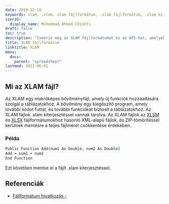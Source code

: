 ```yaml
---
date: 2019-12-10
keywords: xlam, .xlam, xlam fájlformátum, .xlam fájlformátum, .xlam kiterjesztésű
szerző:
  display_name: Muhammad Ahmad Chishti
draft: false
toc: true
description: "Ismerje meg az XLAM fájlformátumot és az API-kat, amelyek XLAM fájlokat hozhatnak létre és nyithatnak meg."
title: XLAM fájlformátum
linktitle: XLAM
menu:
  docs:
    parent: "spreadsheet"
lastmod: 2021-06-01
---
```


## Mi az XLAM fájl? ##

Az XLAM egy makróképes bővítményfájl, amely új funkciók hozzáadására szolgál a táblázatokhoz. A bővítmény egy kiegészítő program, amely további kódot futtat, és további funkciókat biztosít a táblázatokhoz. Az XLAM fájlok .xlam kiterjesztéssel vannak tárolva. Az XLAM fájlok az [XLSM](/hu/spreadsheet/xlsm/) és [XLSX](/hu/spreadsheet/xlsx/) fájlformátumokhoz hasonló XML-alapú fájlok, és ZIP-tömörítéssel kerülnek mentésre a teljes fájlméret csökkentése érdekében.

### Példa ###

```cmd
Public Function Add(num1 As Double, num2 As Double)
Add = num1 + num2
End Function
```

Ezt követően mentse el a fájlt .xlam kiterjesztéssel.

## Referenciák ##

- [Fájlformátum hivatkozás - ](https://learn.microsoft.com/en-us/deployoffice/compat/office-file-format-reference)

